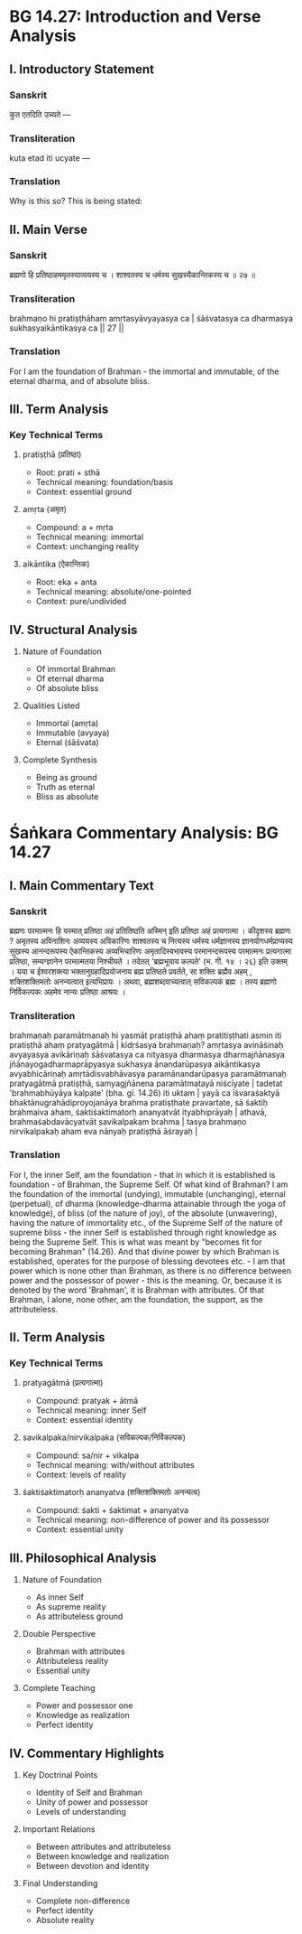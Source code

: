 # BG 14.27: Introduction and Verse Analysis

## I. Introductory Statement

### Sanskrit
कुत एतदिति उच्यते —

### Transliteration
kuta etad iti ucyate —

### Translation
Why is this so? This is being stated:

## II. Main Verse

### Sanskrit
ब्रह्मणो हि प्रतिष्ठाहममृतस्याव्ययस्य च ।
शाश्वतस्य च धर्मस्य सुखस्यैकान्तिकस्य च ॥ २७ ॥

### Transliteration
brahmaṇo hi pratiṣṭhāham amṛtasyāvyayasya ca |
śāśvatasya ca dharmasya sukhasyaikāntikasya ca || 27 ||

### Translation
For I am the foundation of Brahman - the immortal and immutable, of the eternal dharma, and of absolute bliss.

## III. Term Analysis

### Key Technical Terms
1. pratiṣṭhā (प्रतिष्ठा)
   - Root: prati + sthā
   - Technical meaning: foundation/basis
   - Context: essential ground

2. amṛta (अमृत)
   - Compound: a + mṛta
   - Technical meaning: immortal
   - Context: unchanging reality

3. aikāntika (ऐकान्तिक)
   - Root: eka + anta
   - Technical meaning: absolute/one-pointed
   - Context: pure/undivided

## IV. Structural Analysis

1. Nature of Foundation
   - Of immortal Brahman
   - Of eternal dharma
   - Of absolute bliss

2. Qualities Listed
   - Immortal (amṛta)
   - Immutable (avyaya)
   - Eternal (śāśvata)

3. Complete Synthesis
   - Being as ground
   - Truth as eternal
   - Bliss as absolute

# Śaṅkara Commentary Analysis: BG 14.27

## I. Main Commentary Text

### Sanskrit
ब्रह्मणः परमात्मनः हि यस्मात् प्रतिष्ठा अहं प्रतितिष्ठति अस्मिन् इति प्रतिष्ठा अहं प्रत्यगात्मा । कीदृशस्य ब्रह्मणः ? अमृतस्य अविनाशिनः अव्ययस्य अविकारिणः शाश्वतस्य च नित्यस्य धर्मस्य धर्मज्ञानस्य ज्ञानयोगधर्मप्राप्यस्य सुखस्य आनन्दरूपस्य ऐकान्तिकस्य अव्यभिचारिणः अमृतादिस्वभावस्य परमानन्दरूपस्य परमात्मनः प्रत्यगात्मा प्रतिष्ठा, सम्यग्ज्ञानेन परमात्मतया निश्चीयते । तदेतत् 'ब्रह्मभूयाय कल्पते' (भ. गी. १४ । २६) इति उक्तम् । यया च ईश्वरशक्त्या भक्तानुग्रहादिप्रयोजनाय ब्रह्म प्रतिष्ठते प्रवर्तते, सा शक्तिः ब्रह्मैव अहम् , शक्तिशक्तिमतोः अनन्यत्वात् इत्यभिप्रायः । अथवा, ब्रह्मशब्दवाच्यत्वात् सविकल्पकं ब्रह्म । तस्य ब्रह्मणो निर्विकल्पकः अहमेव नान्यः प्रतिष्ठा आश्रयः ।

### Transliteration
brahmaṇaḥ paramātmanaḥ hi yasmāt pratiṣṭhā ahaṃ pratitiṣṭhati asmin iti pratiṣṭhā ahaṃ pratyagātmā | kīdṛśasya brahmaṇaḥ? amṛtasya avināśinaḥ avyayasya avikāriṇaḥ śāśvatasya ca nityasya dharmasya dharmajñānasya jñānayogadharmaprāpyasya sukhasya ānandarūpasya aikāntikasya avyabhicāriṇaḥ amṛtādisvabhāvasya paramānandarūpasya paramātmanaḥ pratyagātmā pratiṣṭhā, samyagjñānena paramātmatayā niścīyate | tadetat 'brahmabhūyāya kalpate' (bha. gī. 14.26) iti uktam | yayā ca īśvaraśaktyā bhaktānugrahādiproyojanāya brahma pratiṣṭhate pravartate, sā śaktiḥ brahmaiva aham, śaktiśaktimatorḥ ananyatvāt ityabhiprāyaḥ | athavā, brahmaśabdavācyatvāt savikalpakam brahma | tasya brahmaṇo nirvikalpakaḥ aham eva nānyaḥ pratiṣṭhā āśrayaḥ |

### Translation
For I, the inner Self, am the foundation - that in which it is established is foundation - of Brahman, the Supreme Self. Of what kind of Brahman? I am the foundation of the immortal (undying), immutable (unchanging), eternal (perpetual), of dharma (knowledge-dharma attainable through the yoga of knowledge), of bliss (of the nature of joy), of the absolute (unwavering), having the nature of immortality etc., of the Supreme Self of the nature of supreme bliss - the inner Self is established through right knowledge as being the Supreme Self. This is what was meant by "becomes fit for becoming Brahman" (14.26). And that divine power by which Brahman is established, operates for the purpose of blessing devotees etc. - I am that power which is none other than Brahman, as there is no difference between power and the possessor of power - this is the meaning. Or, because it is denoted by the word 'Brahman', it is Brahman with attributes. Of that Brahman, I alone, none other, am the foundation, the support, as the attributeless.

## II. Term Analysis

### Key Technical Terms
1. pratyagātmā (प्रत्यगात्मा)
   - Compound: pratyak + ātmā
   - Technical meaning: inner Self
   - Context: essential identity

2. savikalpaka/nirvikalpaka (सविकल्पक/निर्विकल्पक)
   - Compound: sa/nir + vikalpa
   - Technical meaning: with/without attributes
   - Context: levels of reality

3. śaktiśaktimatorḥ ananyatva (शक्तिशक्तिमतोः अनन्यत्व)
   - Compound: śakti + śaktimat + ananyatva
   - Technical meaning: non-difference of power and its possessor
   - Context: essential unity

## III. Philosophical Analysis

1. Nature of Foundation
   - As inner Self
   - As supreme reality
   - As attributeless ground

2. Double Perspective
   - Brahman with attributes
   - Attributeless reality
   - Essential unity

3. Complete Teaching
   - Power and possessor one
   - Knowledge as realization
   - Perfect identity

## IV. Commentary Highlights

1. Key Doctrinal Points
   - Identity of Self and Brahman
   - Unity of power and possessor
   - Levels of understanding

2. Important Relations
   - Between attributes and attributeless
   - Between knowledge and realization
   - Between devotion and identity

3. Final Understanding
   - Complete non-difference
   - Perfect identity
   - Absolute reality
